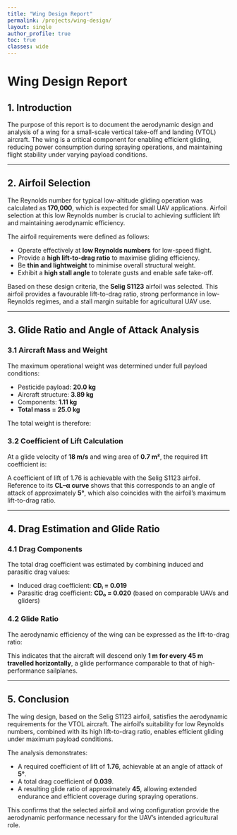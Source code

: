 ```yaml
---
title: "Wing Design Report"
permalink: /projects/wing-design/
layout: single
author_profile: true
toc: true
classes: wide
---
```


# Wing Design Report  

## 1. Introduction  
The purpose of this report is to document the aerodynamic design and analysis of a wing for a small-scale vertical take-off and landing (VTOL) aircraft. The wing is a critical component for enabling efficient gliding, reducing power consumption during spraying operations, and maintaining flight stability under varying payload conditions.  

---

## 2. Airfoil Selection  
The Reynolds number for typical low-altitude gliding operation was calculated as **170,000**, which is expected for small UAV applications. Airfoil selection at this low Reynolds number is crucial to achieving sufficient lift and maintaining aerodynamic efficiency.  

The airfoil requirements were defined as follows:  

- Operate effectively at **low Reynolds numbers** for low-speed flight.  
- Provide a **high lift-to-drag ratio** to maximise gliding efficiency.  
- Be **thin and lightweight** to minimise overall structural weight.  
- Exhibit a **high stall angle** to tolerate gusts and enable safe take-off.  

Based on these design criteria, the **Selig S1123** airfoil was selected. This airfoil provides a favourable lift-to-drag ratio, strong performance in low-Reynolds regimes, and a stall margin suitable for agricultural UAV use.  

---

## 3. Glide Ratio and Angle of Attack Analysis  

### 3.1 Aircraft Mass and Weight  
The maximum operational weight was determined under full payload conditions:  

- Pesticide payload: **20.0 kg**  
- Aircraft structure: **3.89 kg**  
- Components: **1.11 kg**  
- **Total mass = 25.0 kg**  

The total weight is therefore:  


### 3.2 Coefficient of Lift Calculation  
At a glide velocity of **18 m/s** and wing area of **0.7 m²**, the required lift coefficient is:  


A coefficient of lift of 1.76 is achievable with the Selig S1123 airfoil. Reference to its **CL–α curve** shows that this corresponds to an angle of attack of approximately **5°**, which also coincides with the airfoil’s maximum lift-to-drag ratio.  

---

## 4. Drag Estimation and Glide Ratio  

### 4.1 Drag Components  
The total drag coefficient was estimated by combining induced and parasitic drag values:  

- Induced drag coefficient: **CDᵢ = 0.019**  
- Parasitic drag coefficient: **CD₀ = 0.020** (based on comparable UAVs and gliders)  


### 4.2 Glide Ratio  
The aerodynamic efficiency of the wing can be expressed as the lift-to-drag ratio:  


This indicates that the aircraft will descend only **1 m for every 45 m travelled horizontally**, a glide performance comparable to that of high-performance sailplanes.  

---

## 5. Conclusion  
The wing design, based on the Selig S1123 airfoil, satisfies the aerodynamic requirements for the VTOL aircraft. The airfoil’s suitability for low Reynolds numbers, combined with its high lift-to-drag ratio, enables efficient gliding under maximum payload conditions.  

The analysis demonstrates:  

- A required coefficient of lift of **1.76**, achievable at an angle of attack of **5°**.  
- A total drag coefficient of **0.039**.  
- A resulting glide ratio of approximately **45**, allowing extended endurance and efficient coverage during spraying operations.  

This confirms that the selected airfoil and wing configuration provide the aerodynamic performance necessary for the UAV’s intended agricultural role.  

